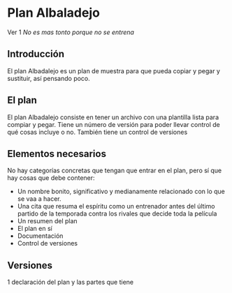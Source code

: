 # Plan Albaladejo
Ver 1
_No es mas tonto porque no se entrena_

## Introducción
El plan Albadalejo es un plan de muestra para que pueda copiar y pegar y sustituir, así pensando poco.

## El plan
El plan Albadalejo consiste en tener un archivo con una plantilla lista para compiar y pegar. Tiene un número de versión para poder llevar control de qué cosas incluye o no. También tiene un control de versiones

## Elementos necesarios
No hay categorías concretas que tengan que entrar en el plan, pero sí que hay cosas que debe contener:

- Un nombre bonito, significativo y medianamente relacionado con lo que se vaa a hacer.
- Una cita que resuma el espíritu como un entrenador antes del último partido de la temporada contra los rivales que decide toda la película
- Un resumen del plan
- El plan en sí
- Documentación
- Control de versiones

## Versiones

1 declaración del plan y las partes que tiene